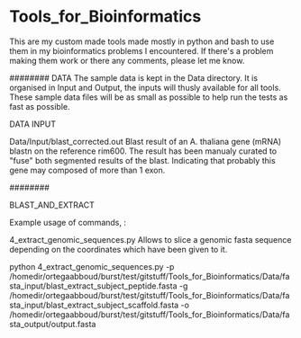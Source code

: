 # Tools_for_Bioinformatics
This are my custom made tools made mostly in python and bash to use them in my bioinformatics problems I encountered.
If there's a problem making them work or there any comments, please let me know.

########
DATA
The sample data is kept in the Data directory. It is organised in Input and Output, the inputs will thusly available for all tools. These sample data files will be as small as possible to help run the tests as fast as possible.

DATA INPUT

Data/Input/blast_corrected.out
	Blast result of an A. thaliana gene (mRNA) blastn on the reference rim600.
	The result has been manualy curated to "fuse" both segmented results of the blast.
	Indicating that probably this gene may composed of more than 1 exon.
	

########

BLAST_AND_EXTRACT

Example usage of commands, :

4_extract_genomic_sequences.py Allows to slice a genomic fasta sequence depending on the coordinates which have been given to it. 

python 4_extract_genomic_sequences.py -p /homedir/ortegaabboud/burst/test/gitstuff/Tools_for_Bioinformatics/Data/fasta_input/blast_extract_subject_peptide.fasta -g /homedir/ortegaabboud/burst/test/gitstuff/Tools_for_Bioinformatics/Data/fasta_input/blast_extract_subject_scaffold.fasta -o /homedir/ortegaabboud/burst/test/gitstuff/Tools_for_Bioinformatics/Data/fasta_output/output.fasta

